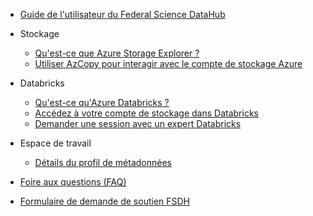 - [Guide de l'utilisateur du Federal Science DataHub](/fr/UserGuide/Guide-de-l'utilisateur.md)

- Stockage
  - [Qu'est-ce que Azure Storage Explorer ?](/fr/UserGuide/Storage/Datahub-AzureStorage.md)
  - [Utiliser AzCopy pour interagir avec le compte de stockage Azure](/fr/UserGuide/Storage/Utilisez-AzCopy.md)

- Databricks
  - [Qu'est-ce qu'Azure Databricks ?](/fr/UserGuide/Databricks/Databricks.md)
  - [Accédez à votre compte de stockage dans Databricks](/fr/UserGuide/Databricks/Accédez-à-votre-compte-de-stockage-dans-Databricks.md)
  - [Demander une session avec un expert Databricks](/fr/UserGuide/Databricks/Demande-de-session-databricks.md)

- Espace de travail
  - [Détails du profil de métadonnées](/fr/UserGuide/Workspace/Métadonnées-du-profil-de-l'espace-de-travail.md)

- [Foire aux questions (FAQ)](/fr/UserGuide/FSDH-FAQs.md)

- [Formulaire de demande de soutien FSDH](/fr/UserGuide/Formulaire-de-demande-de-soutien-FSDH.md)
